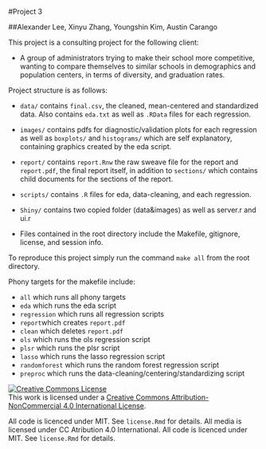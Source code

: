 #Project 3

##Alexander Lee, Xinyu Zhang, Youngshin Kim, Austin Carango

This project is a consulting project for the following client:

* A group of administrators trying to make their school more competitive, wanting to compare themselves to similar schools in demographics and population centers, in terms of diversity, and graduation rates.

Project structure is as follows:

* `data/` contains `final.csv`, the cleaned, mean-centered and standardized data. Also contains `eda.txt` as well as `.RData` files for each regression.

* `images/` contains pdfs for diagnostic/validation plots for each regression as well as `boxplots/` and `histograms/` which are self explanatory, containing graphics created by the eda script.

* `report/` contains `report.Rnw` the raw sweave file for the report and `report.pdf`, the final report itself, in addition to `sections/` which contains child documents for the sections of the report.

* `scripts/` contains `.R` files for eda, data-cleaning, and each regression.

* `Shiny/` contains two copied folder (data&images) as well as server.r and ui.r

* Files contained in the root directory include the Makefile, gitignore, license, and session info.

To reproduce this project simply run the command `make all` from the root directory.

Phony targets for the makefile include:

* `all` which runs all phony targets
* `eda` which runs the eda script
* `regression` which runs all regression scripts
* `report`which creates `report.pdf`
* `clean` which deletes `report.pdf`
* `ols` which runs the ols regression script
* `plsr` which runs the plsr script
* `lasso` which runs the lasso regression script
* `randomforest` which runs the random forest regression script
* `preproc` which runs the data-cleaning/centering/standardizing script

<a rel="license" href="http://creativecommons.org/licenses/by-nc/4.0/"><img alt="Creative Commons License" style="border-width:0" src="https://i.creativecommons.org/l/by-nc/4.0/88x31.png" /></a><br />This work is licensed under a <a rel="license" href="http://creativecommons.org/licenses/by-nc/4.0/">Creative Commons Attribution-NonCommercial 4.0 International License</a>. 

All code is licenced under MIT. See `license.Rmd` for details.
All media is licensed under CC Atribution 4.0 International. All code is licenced under MIT. See `license.Rmd` for details.
